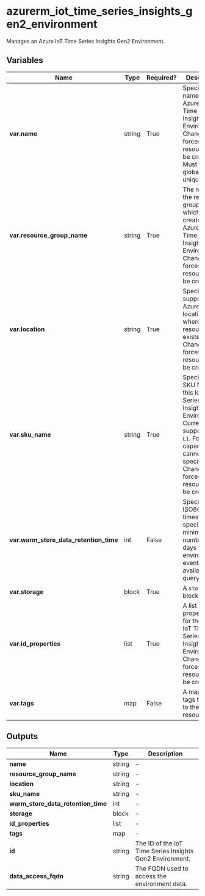 # azurerm_iot_time_series_insights_gen2_environment

Manages an Azure IoT Time Series Insights Gen2 Environment.

## Variables

| Name | Type | Required? |  Description |
| ---- | ---- | --------- |  ----------- |
| **var.name** | string | True | Specifies the name of the Azure IoT Time Series Insights Gen2 Environment. Changing this forces a new resource to be created. Must be globally unique. | 
| **var.resource_group_name** | string | True | The name of the resource group in which to create the Azure IoT Time Series Insights Gen2 Environment. Changing this forces a new resource to be created. | 
| **var.location** | string | True | Specifies the supported Azure location where the resource exists. Changing this forces a new resource to be created. | 
| **var.sku_name** | string | True | Specifies the SKU Name for this IoT Time Series Insights Gen2 Environment. Currently it supports only `L1`. For gen2, capacity cannot be specified. Changing this forces a new resource to be created. | 
| **var.warm_store_data_retention_time** | int | False | Specifies the ISO8601 timespan specifying the minimum number of days the environment's events will be available for query. | 
| **var.storage** | block | True | A `storage` block. | 
| **var.id_properties** | list | True | A list of property ids for the Azure IoT Time Series Insights Gen2 Environment. Changing this forces a new resource to be created. | 
| **var.tags** | map | False | A mapping of tags to assign to the resource. | 



## Outputs

| Name | Type | Description |
| ---- | ---- | --------- | 
| **name** | string  | - | 
| **resource_group_name** | string  | - | 
| **location** | string  | - | 
| **sku_name** | string  | - | 
| **warm_store_data_retention_time** | int  | - | 
| **storage** | block  | - | 
| **id_properties** | list  | - | 
| **tags** | map  | - | 
| **id** | string  | The ID of the IoT Time Series Insights Gen2 Environment. | 
| **data_access_fqdn** | string  | The FQDN used to access the environment data. | 